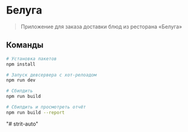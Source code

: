 # Белуга

> Приложение для заказа доставки блюд из ресторана «Белуга»

## Команды

```bash
# Установка пакетов
npm install

# Запуск девсервера с хот-релоадом
npm run dev

# Сбилдить
npm run build

# Сбилдить и просмотреть отчёт
npm run build --report
```
"# strit-auto" 
